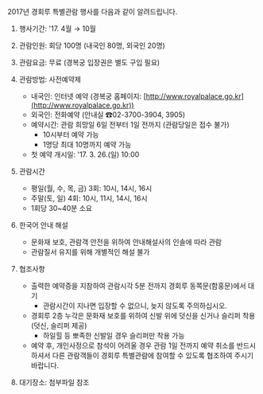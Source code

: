 2017년 경회루 특별관람 행사를 다음과 같이 알려드립니다.

1. 행사기간: '17. 4월 → 10월

2. 관람인원: 회당 100명 (내국인 80명, 외국인 20명)

3. 관람요금: 무료 (경복궁 입장권은 별도 구입 필요)

4. 관람방법: 사전예약제
   - 내국인: 인터넷 예약 (경복궁 홈페이지: [http://www.royalpalace.go.kr](http://www.royalpalace.go.kr))
   - 외국인: 전화예약 (안내실 ☎02-3700-3904, 3905)
   - 예약시간: 관람 희망일 6일 전부터 1일 전까지 (관람당일은 접수 불가)
     - 10시부터 예약 가능
     - 1명당 최대 10명까지 예약 가능
   * 첫 예약 개시일: '17. 3. 26.(일) 10:00

5. 관람시간
   - 평일(월, 수, 목, 금) 3회: 10시, 14시, 16시
   - 주말(토, 일) 4회: 10시, 11시, 14시, 16시
   - 1회당 30~40분 소요

6. 한국어 안내 해설
   - 문화재 보호, 관람객 안전을 위하여 안내해설사의 인솔에 따라 관람
   - 관람질서 유지를 위해 개별적인 해설 불가

7. 협조사항
   - 출력한 예약증을 지참하여 관람시각 5분 전까지 경회루 동쪽문(함홍문)에서 대기
     - 관람시간이 지나면 입장할 수 없으니, 늦지 않도록 주의하십시오.
   - 경회루 2층 누각은 문화재 보호를 위하여 신발 위에 덧신을 신거나 슬리퍼 착용(덧신, 슬리퍼 제공)
     - 하일힐 등 뽀족한 신발일 경우 슬리퍼만 착용 가능
   - 예약 후, 개인사정으로 참석이 어려울 경우 관람 1일 전까지 예약 취소를 반드시 하셔서 다른 관람객들이 경회루 특별관람에 참여할 수 있도록 협조하여 주시기 바랍니다.

8. 대기장소: 첨부파일 참조